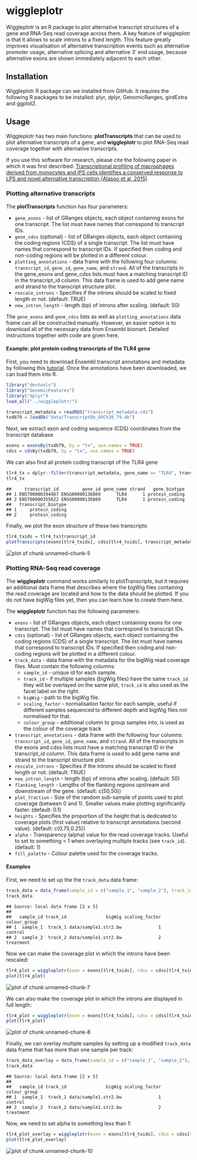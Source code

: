 

# wiggleplotr
Wiggleplotr is an R package to plot alternative transcript structures of a gene and RNA-Seq read coverage across them. A key feature of wiggleplotr is that it allows to scale introns to a fixed length. This feature greatly improves visualisation of alternative transcription events such as alternative promoter usage, alternative splicing and alternative 3’ end usage, because alternative exons are shown immediately adjacent to each other.

## Installation
Wiggleplotr R package can we installed from GitHub. It requires the following R packages to be installed: plyr, dplyr, GenomicRanges, girdExtra and ggplot2.

## Usage
Wiggleplotr has two main functions: **plotTranscripts** that can be used to plot alternative transcripts of a gene, and **wiggleplotr** to plot RNA-Seq read coverage together with alternative transcripts. 

If you use this software for research, please cite the following paper in which it was first described: [Transcriptional profiling of macrophages derived from monocytes and iPS cells identifies a conserved response to LPS and novel alternative transcription (Alasoo et al, 2015)](http://www.nature.com/articles/srep12524)

### Plotting alternative transcripts
The **plotTranscripts** function has four parameters:
* `gene_exons` - list of GRanges objects, each object containing exons for one transcript. The list must have names that correspond to transcript IDs.
* `gene_cdss` (optional) - list of GRanges objects, each object containing the coding regions (CDS) of a single transcript. The list must have names that correspond to transcript IDs. If specified then coding and non-coding regions will be plotted in a different colour.
* `plotting_annotations` - data frame with the following four columns: `transcript_id`, `gene_id`, `gene_name`, and `strand`. All of the transcripts in the gene_exons and gene_cdss lists must have a matching transcript ID in the transcript_id column. This data frame is used to add gene name and strand to the transcript structure plot.
* `rescale_introns` - Specifies if the introns should be scaled to fixed length or not. (default: TRUE)
* `new_intron_length` - length (bp) of introns after scaling. (default: 50)

The `gene_exons` and `gene_cdss` lists as well as `plotting_annotations` data frame can all be constructed manually. However, an easier option is to download all of the necessary data from Ensembl biomart. Detailed instructions together with code are given here. 

#### Example: plot protein coding transcripts of the TLR4 gene
First, you need to download Ensembl transcript annotations and metadata by following this [tutorial](https://github.com/kauralasoo/wiggleplotr/blob/master/download_annotations.md). Once the annotations have been downloaded, we can load them into R.


```r
library("devtools")
library("GenomicFeatures")
library("dplyr")
load_all("../wiggleplotr/")
```

```r
transcript_metadata = readRDS("transcript_metadata.rds")
txdb79 = loadDb("data/TranscriptDb_GRCh38_79.db")
```
Next, we extract exon and coding sequence (CDS) coordinates from the transcript database

```r
exons = exonsBy(txdb79, by = "tx", use.names = TRUE)
cdss = cdsBy(txdb79, by = "tx", use.names = TRUE)
```
We can also find all protein coding transcript of the TLR4 gene

```r
tlr4_tx = dplyr::filter(transcript_metadata, gene_name == "TLR4", transcript_biotype == "protein_coding")
tlr4_tx
```

```
##     transcript_id         gene_id gene_name strand   gene_biotype
## 1 ENST00000394487 ENSG00000136869      TLR4      1 protein_coding
## 2 ENST00000355622 ENSG00000136869      TLR4      1 protein_coding
##   transcript_biotype
## 1     protein_coding
## 2     protein_coding
```
Finally, we plot the exon structure of these two transcripts:

```r
tlr4_txids = tlr4_tx$transcript_id
plotTranscripts(exons[tlr4_txids], cdss[tlr4_txids], transcript_metadata, rescale_introns = FALSE)
```

![plot of chunk unnamed-chunk-5](figure/unnamed-chunk-5-1.png) 

### Plotting RNA-Seq read coverage
The **wiggleplotr** command works similarly to plotTranscripts, but it requires an additional data frame that describes where the bigWig files containing the read coverage are located and how to the data should be plotted. If you do not have bigWig files yet, then you can learn how to create them here.

The **wiggleplotr** function has the following parameters:
* `exons` - list of GRanges objects, each object containing exons for one transcript. The list must have names that correspond to transcript IDs.
* `cdss` (optional) - list of GRanges objects, each object containing the coding regions (CDS) of a single transcript. The list must have names that correspond to transcript IDs. If specified then coding and non-coding regions will be plotted in a different colour.
* `track_data` - data frame with the metadata for the bigWig read coverage files. Must contain the following columns: 
  * `sample_id` - unique id for each sample.
  * `track_id` - if multiple samples (bigWig files) have the same `track_id` they will be overlayed on the same plot, `track_id` is also used as the facet label on the right.
  * `bigWig` - path to the bigWig file.
  * `scaling_factor` - normalisation factor for each sample, useful if different samples sequenced to different depth and bigWig files not normalised for that.
  * `colour_group` - additional column to group samples into, is used as the colour of the coverage track
* `transcript_annotations` - data frame with the following four columns: `transcript_id`, `gene_id`, `gene_name`, and `strand`. All of the transcripts in the exons and cdss lists must have a matching transcript ID in the transcript_id column. This data frame is used to add gene name and strand to the transcript structure plot.
* `rescale_introns` - Specifies if the introns should be scaled to fixed length or not. (default: TRUE)
* `new_intron_length` - length (bp) of introns after scaling. (default: 50)
* `flanking_length` - Lengths of the flanking regions upstream and downstream of the gene. (default: c(50,50))
* `plot_fraction` - Size of the random sub-sample of points used to plot coverage (between 0 and 1). Smaller values make plotting significantly faster. (default: 0.1)
* `heights` - Specifies the proportion of the height that is dedicated to coverage plots (first value) relative to transcript annotations (second value). (default: c(0.75,0.25))
* `alpha` - Transparency (alpha) value for the read coverage tracks. Useful to set to something < 1 when overlaying multiple tracks (see `track_id`). (default: 1)
* `fill_palette` - Colour palette used for the coverage tracks.


#### Examples
First, we need to set up the the `track_data` data frame:

```r
track_data = data_frame(sample_id = c("sample_1", "sample_2"), track_id = c("track_1", "track_2"), bigWig = c("data/sample1.str2.bw", "data/sample1.str2.bw"), scaling_factor = c(1,2), colour_group = c("control", "treatment"))
track_data
```

```
## Source: local data frame [2 x 5]
## 
##   sample_id track_id               bigWig scaling_factor colour_group
## 1  sample_1  track_1 data/sample1.str2.bw              1      control
## 2  sample_2  track_2 data/sample1.str2.bw              2    treatment
```

Now we can make the coverage plot in which the introns have been rescaled:

```r
tlr4_plot = wiggleplotr(exon = exons[tlr4_txids], cdss = cdss[tlr4_txids], track_data = track_data, transcript_annotations = tlr4_tx, rescale_introns = TRUE)
plot(tlr4_plot)
```

![plot of chunk unnamed-chunk-7](figure/unnamed-chunk-7-1.png) 

We can also make the coverage plot in which the introns are displayed in full length:

```r
tlr4_plot = wiggleplotr(exon = exons[tlr4_txids], cdss = cdss[tlr4_txids], track_data = track_data, transcript_annotations = tlr4_tx, rescale_introns = FALSE)
plot(tlr4_plot)
```

![plot of chunk unnamed-chunk-8](figure/unnamed-chunk-8-1.png) 

Finally, we can overlay multiple samples by setting up a modified `track_data` data frame that has more than one sample per track:

```r
track_data_overlay = data_frame(sample_id = c("sample_1", "sample_2"), track_id = c("track_1", "track_1"), bigWig = c("data/sample1.str2.bw", "data/sample1.str2.bw"), scaling_factor = c(1,2), colour_group = c("control", "control"))
track_data
```

```
## Source: local data frame [2 x 5]
## 
##   sample_id track_id               bigWig scaling_factor colour_group
## 1  sample_1  track_1 data/sample1.str2.bw              1      control
## 2  sample_2  track_2 data/sample1.str2.bw              2    treatment
```
Now, we need to set alpha to something less than 1:

```r
tlr4_plot_overlay = wiggleplotr(exon = exons[tlr4_txids], cdss = cdss[tlr4_txids], track_data = track_data_overlay, transcript_annotations = tlr4_tx, rescale_introns = FALSE, alpha = 0.5)
plot(tlr4_plot_overlay)
```

![plot of chunk unnamed-chunk-10](figure/unnamed-chunk-10-1.png) 
